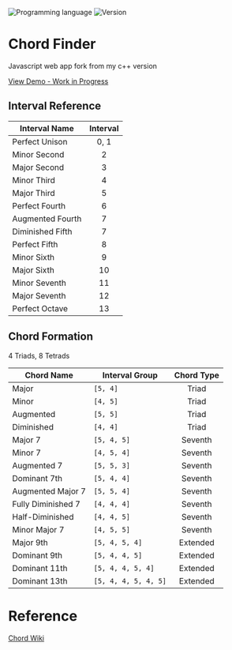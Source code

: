 <!-- using shields.io for status buttons -->
![Programming language](https://img.shields.io/badge/Language-Javascript-blue.svg)
![Version](https://img.shields.io/badge/Version-0.2-red.svg?style=flat)

# Chord Finder

Javascript web app fork from my c++ version

[View Demo - Work in Progress](https://mnl.space/Chord-Finder/)


## Interval Reference

| Interval Name     | Interval	|
| -------------- 	|:-----:|
| Perfect Unison 	|	0, 1|
| Minor Second   	|	2	|
| Major Second 	 	|	3 	|
| Minor Third    	|	4	|
| Major Third	    |	5 	|
| Perfect Fourth	|	6 	|
| Augmented Fourth	|	7 	|
| Diminished Fifth	|	7 	|
| Perfect Fifth    	|	8 	|
| Minor Sixth  	   	|	9 	|
| Major Sixth     	|	10 	|
| Minor Seventh   	|	11 	|
| Major Seventh   	|	12 	|
| Perfect Octave  	|	13 	|

## Chord Formation
4 Triads, 8 Tetrads 

| Chord Name			| Interval Group			|	Chord Type	|
| ----------			| --------------			|:-----------------:|
|	Major				|	```[5, 4]```			| 	Triad	|
|	Minor				|	```[4, 5]```			| 	Triad	|
|	Augmented			|	```[5, 5]```			| 	Triad	|
|	Diminished			|	```[4, 4]```			| 	Triad	|
|	Major 7				|	```[5, 4, 5]```			|	Seventh	|
|	Minor 7				|	```[4, 5, 4]```			|	Seventh	|
|	Augmented 7			|	```[5, 5, 3]```			|	Seventh	|
|	Dominant 7th		|	```[5, 4, 4]```			|	Seventh	|
|	Augmented Major 7	|	```[5, 5, 4]```			|	Seventh	|
|	Fully Diminished 7	|	```[4, 4, 4]```			|	Seventh	|
|	Half-Diminished  	|	```[4, 4, 5]```			|	Seventh	|
|	Minor Major 7 		|	```[4, 5, 5]```			|	Seventh	|
|	Major 9th			|	```[5, 4, 5, 4]```		|	Extended 	|
|	Dominant 9th		|	```[5, 4, 4, 5]```		|	Extended 	|
|	Dominant 11th		|	```[5, 4, 4, 5, 4]```	|	Extended 	|
|	Dominant 13th		|	```[5, 4, 4, 5, 4, 5]```|	Extended 	|


# Reference

[Chord Wiki](https://en.wikipedia.org/wiki/Chord_(music))

